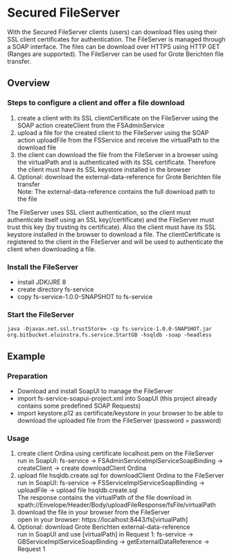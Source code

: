 # Secured FileServer
With the Secured FileServer clients (users) can download files using their SSL client certificates for authentication. The FileServer is managed through a SOAP interface. The files can be download over HTTPS using HTTP GET (Ranges are supported). The FileServer can be used for Grote Berichten file transfer.  

## Overview
   
### Steps to configure a client and offer a file download

1.  create a client with its SSL clientCertificate on the FileServer using the SOAP action createClient from the FSAdminService  
2.  upload a file for the created client to the FileServer using the SOAP action uploadFile from the FSService and receive the virtualPath to the download file  
3.  the client can download the file from the FileServer in a browser using the virtualPath and is authenticated with its SSL certificate. Therefore the client must have its SSL keystore installed in the browser   
4.  Optional: download the external-data-reference for Grote Berichten file transfer  
    Note: The external-data-reference contains the full download path to the file

The FileServer uses SSL client authentication, so the client must authenticate itself using an SSL key(/certificate) and the FileServer must trust this key (by trusting its certificate). Also the client must have its SSL keystore installed in the browser to download a file. The clientCertificate is registered to the client in the FileServer and will be used to authenticate the client when downloading a file.

### Install the FileServer

*   install JDK/JRE 8
*   create directory fs-service
*   copy fs-service-1.0.0-SNAPSHOT to fs-service

### Start the FileServer

    java -Djavax.net.ssl.trustStore= -cp fs-service-1.0.0-SNAPSHOT.jar org.bitbucket.eluinstra.fs.service.StartGB -hsqldb -soap -headless

## Example

### Preparation

*   Download and install SoapUI to manage the FileServer
*   import fs-service-soapui-project.xml into SoapUI (this project already contains some predefined SOAP Requests)
*   import keystore.p12 as certificate/keystore in your browser to be able to download the uploaded file from the FileServer (password = password)

### Usage

1.  create client Ordina using certificate localhost.pem on the FileServer  
    run in SoapUI: fs-service -> FSAdminServiceImplServiceSoapBinding -> createClient -> create downloadClient Ordina
2.  upload file hsqldb.create.sql for downloadClient Ordina to the FileServer  
    run in SoapUI: fs-service -> FSServiceImplServiceSoapBinding -> uploadFile -> upload file hsqldb.create.sql    
    The response contains the virtualPath of the file download in xpath://Envelope/Header/Body/uploadFileResponse/fsFile/virtualPath
3.  download the file in your browser from the FileServer  
    open in your browser: https://localhost:8443/fs[virtualPath]
4.  Optional: download Grote Berichten external-data-reference  
    run in SoapUI and use [virtualPath] in Request 1: fs-service -> GBServiceImplServiceSoapBinding -> getExternalDataReference -> Request 1
